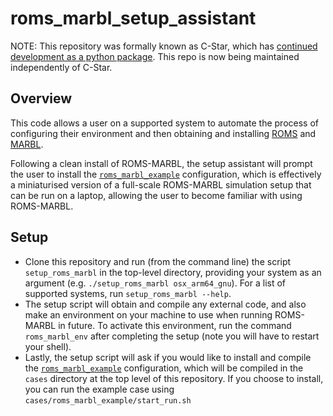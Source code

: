 # roms_marbl_setup_assistant
NOTE: This repository was formally known as C-Star, which has [continued development as a python package](https://github.com/CWorthy-ocean/C-Star). This repo is now being maintained independently of C-Star.

## Overview
This code allows a user on a supported system to automate the process of configuring their environment and then obtaining and installing [ROMS](https://github.com/CESR-lab/ucla-roms) and [MARBL](https://github.com/MARBL-ecosys/MARBL).

Following a clean install of ROMS-MARBL, the setup assistant will prompt the user to install the [`roms_marbl_example`](https://github.com/CWorthy-ocean/cstar_blueprint_roms_marbl_example/tree/no_cstar) configuration, which is effectively a miniaturised version of a full-scale ROMS-MARBL simulation setup that can be run on a laptop, allowing the user to become familiar with using ROMS-MARBL.

## Setup
- Clone this repository and run (from the command line) the script `setup_roms_marbl` in the top-level directory, providing your system as an argument (e.g. `./setup_roms_marbl osx_arm64_gnu`). For a list of supported systems, run `setup_roms_marbl --help`.
- The setup script will obtain and compile any external code, and also make an environment on your machine to use when running ROMS-MARBL in future. To activate this environment, run the command `roms_marbl_env` after completing the setup (note you will have to restart your shell).
- Lastly, the setup script will ask if you would like to install and compile the [`roms_marbl_example`](https://github.com/CWorthy-ocean/cstar_blueprint_roms_marbl_example/tree/no_cstar) configuration, which will be compiled in the `cases` directory at the top level of this repository. If you choose to install, you can run the example case using `cases/roms_marbl_example/start_run.sh`
